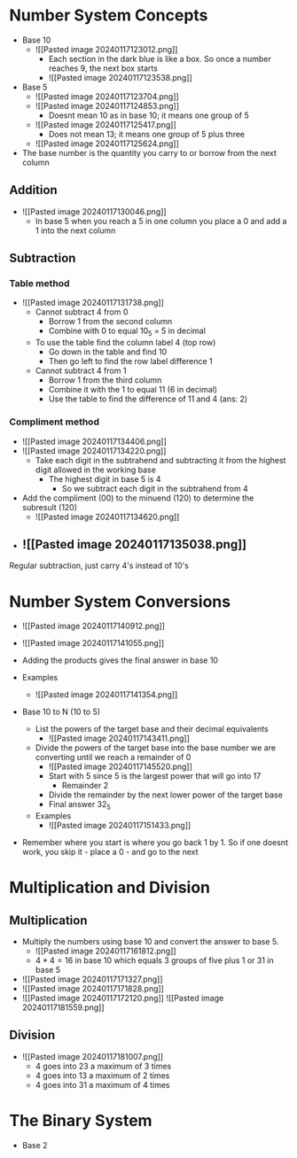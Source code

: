 # Number System Concepts

- Base 10
	- ![[Pasted image 20240117123012.png]] 
		- Each section in the dark blue is like a box. So once a number reaches 9, the next box starts
		- ![[Pasted image 20240117123538.png]] 
- Base 5
	- ![[Pasted image 20240117123704.png]] 
	- ![[Pasted image 20240117124853.png]] 
		- Doesnt mean 10 as in base 10; it means one group of 5
	- ![[Pasted image 20240117125417.png]] 
		- Does not mean 13; it means one group of 5 plus three
	- ![[Pasted image 20240117125624.png]] 
- The base number is the quantity you carry to or borrow from the next column
## Addition


- ![[Pasted image 20240117130046.png]] 
	- In base 5 when you reach a 5 in one column you place a 0 and add a 1 into the next column

## Subtraction

### Table method

- ![[Pasted image 20240117131738.png]] 
	- Cannot subtract 4 from 0
		- Borrow 1 from the second column
		- Combine with 0 to equal $10_5$ = 5 in decimal
	- To use the table find the column label 4 (top row)
		- Go down in the table and find 10
		- Then go left to find the row label difference 1
	- Cannot subtract 4 from 1
		- Borrow 1 from the third column
		- Combine it with the 1 to equal 11 (6 in decimal)
		- Use the table to find the difference of 11 and 4 (ans: 2)

### Compliment method

- ![[Pasted image 20240117134406.png]] 
- ![[Pasted image 20240117134220.png]] 
	- Take each digit in the subtrahend and subtracting it from the highest digit allowed in the working base
		- The highest digit in base 5 is 4
			- So we subtract each digit in the subtrahend from 4 
 -  Add the compliment (00) to the minuend (120) to determine the subresult (120)
	- ![[Pasted image 20240117134620.png]] 
- ![[Pasted image 20240117135038.png]] 
	- 
Regular subtraction, just carry 4's instead of 10's

# Number System Conversions

- ![[Pasted image 20240117140912.png]] 
- ![[Pasted image 20240117141055.png]] 
- Adding the products gives the final answer in base 10
- Examples
	- ![[Pasted image 20240117141354.png]] 

- Base 10 to N (10 to 5)
	- List the powers of the target base and their decimal equivalents
		- ![[Pasted image 20240117143411.png]] 
	- Divide the powers of the target base into the base number we are converting until we reach a remainder of 0 
		- ![[Pasted image 20240117145520.png]] 
		- Start with 5 since 5 is the largest power that will go into 17
			- Remainder 2
		- Divide the remainder by the next lower power of the target base
		- Final answer $32_5$ 
	- Examples
		- ![[Pasted image 20240117151433.png]] 
- Remember where you start is where you go back 1 by 1. So if one doesnt work, you skip it - place a 0 - and go to the next

# Multiplication and Division

## Multiplication

- Multiply the numbers using base 10 and convert the answer to base 5.
	- ![[Pasted image 20240117161812.png]] 
	- $4*4=16$ in base 10 which equals 3 groups of five plus 1 or 31 in base 5
- ![[Pasted image 20240117171327.png]] 
- ![[Pasted image 20240117171828.png]] 
- ![[Pasted image 20240117172120.png]] 
![[Pasted image 20240117181559.png]] 
## Division

- ![[Pasted image 20240117181007.png]] 
	- 4 goes into 23 a maximum of 3 times
	- 4 goes into 13 a maximum of 2 times
	- 4 goes into 31 a maximum of 4 times

# The Binary System

- Base 2